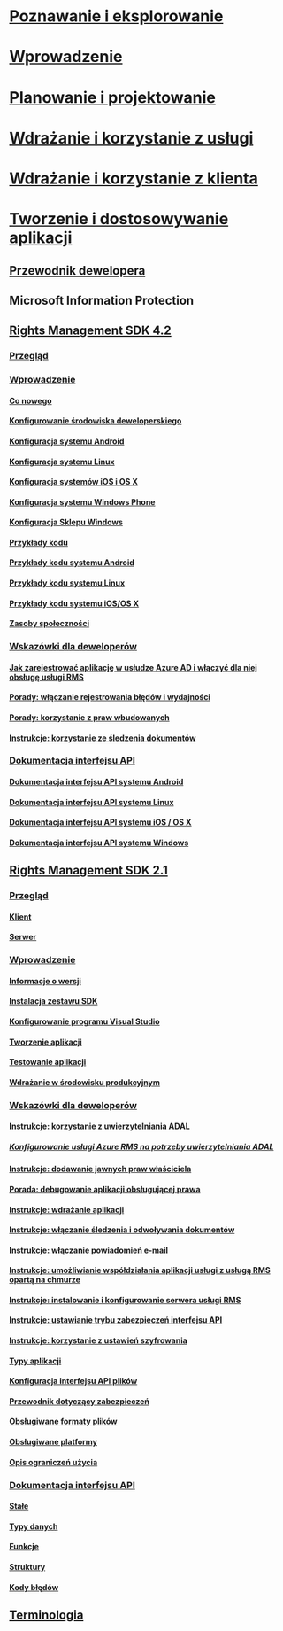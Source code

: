 # [Poznawanie i eksplorowanie](/information-protection/understand-explore/what-is-information-protection)
# [Wprowadzenie](/information-protection/get-started/requirements-azure-rms)
# [Planowanie i projektowanie](/information-protection/plan-design/deployment-roadmap)
# [Wdrażanie i korzystanie z usługi](/information-protection/deploy-use/activate-service)
# [Wdrażanie i korzystanie z klienta](/information-protection/rms-client/use-client)
# [Tworzenie i dostosowywanie aplikacji](developers-guide.md)
## [Przewodnik dewelopera](developers-guide.md)
## Microsoft Information Protection
## [Rights Management SDK 4.2](active-directory-rights-management-services-multi-platform-thin-client-sdk-portal.md)
### [Przegląd](overview.md)
### [Wprowadzenie](get-started.md)
#### [Co nowego](release-notes.md)
#### [Konfigurowanie środowiska deweloperskiego](setup-Developer-environment.md)
#### [Konfiguracja systemu Android](android-sdk.md)
#### [Konfiguracja systemu Linux](linux-setup.md)
#### [Konfiguracja systemów iOS i OS X](ios-sdk.md)
#### [Konfiguracja systemu Windows Phone](windows-phone-apps.md)
#### [Konfiguracja Sklepu Windows](winrt-sdk.md)
#### [Przykłady kodu](code-examples.md)
#### [Przykłady kodu systemu Android](android-code.md)
#### [Przykłady kodu systemu Linux](linux-c-code-examples.md)
#### [Przykłady kodu systemu iOS/OS X](ios-os-x-code-examples.md)
#### [Zasoby społeczności](community-resources.md)
### [Wskazówki dla deweloperów](core-concepts.md)
#### [Jak zarejestrować aplikację w usłudze Azure AD i włączyć dla niej obsługę usługi RMS](authentication-integration.md)
#### [Porady: włączanie rejestrowania błędów i wydajności](enabling-logging.md)
#### [Porady: korzystanie z praw wbudowanych](built-in-rights-usage-restriction-reference.md)
#### [Instrukcje: korzystanie ze śledzenia dokumentów](how-to-use-document-tracking.md)
### [Dokumentacja interfejsu API](api-reference-4-2.md)
#### [Dokumentacja interfejsu API systemu Android](https://msdn.microsoft.com/library/dn758245.aspx)
#### [Dokumentacja interfejsu API systemu Linux](linux-c-api-reference.md)
#### [Dokumentacja interfejsu API systemu iOS / OS X](https://msdn.microsoft.com/library/dn758306.aspx)
#### [Dokumentacja interfejsu API systemu Windows](https://msdn.microsoft.com/library/dn891914.aspx)
## [Rights Management SDK 2.1](microsoft-information-protection-and-control-client-portal.md)
### [Przegląd](ad-rms-overview.md)
#### [Klient](ad-rms-client.md)
#### [Serwer](ad-rms-server.md)
### [Wprowadzenie](getting-started-with-ad-rms-2-0.md)
#### [Informacje o wersji](release-notes-rtm.md)
#### [Instalacja zestawu SDK](install-the-rms-sdk.md)
#### [Konfigurowanie programu Visual Studio](how-to-configure-a-visual-studio-project-to-use-the-ad-rms-sdk-2-0.md)
#### [Tworzenie aplikacji](developing-your-application.md)
#### [Testowanie aplikacji](how-to-set-up-your-test-environment.md)
#### [Wdrażanie w środowisku produkcyjnym](deploying-your-application.md)
### [Wskazówki dla deweloperów](Developer-notes.md)
#### [Instrukcje: korzystanie z uwierzytelniania ADAL](how-to-use-adal-authentication.md)
##### [Konfigurowanie usługi Azure RMS na potrzeby uwierzytelniania ADAL](adal-auth.md)
#### [Instrukcje: dodawanie jawnych praw właściciela](add-explicit-owner-rights.md)
#### [Porada: debugowanie aplikacji obsługującej prawa](debugging-applications-that-use-ad-rms.md)
#### [Instrukcje: wdrażanie aplikacji](how-to-deploy-app.md)
#### [Instrukcje: włączanie śledzenia i odwoływania dokumentów](tracking-content.md)
#### [Instrukcje: włączanie powiadomień e-mail](how-to-enable-email-notification.md)
#### [Instrukcje: umożliwianie współdziałania aplikacji usługi z usługą RMS opartą na chmurze](how-to-use-file-api-with-aadrm-cloud.md)
#### [Instrukcje: instalowanie i konfigurowanie serwera usługi RMS](how-to-install-and-configure-an-rms-server.md)
#### [Instrukcje: ustawianie trybu zabezpieczeń interfejsu API](setting-the-api-security-mode-api-mode.md)
#### [Instrukcje: korzystanie z ustawień szyfrowania](working-with-encryption.md)
#### [Typy aplikacji](application-types.md)
#### [Konfiguracja interfejsu API plików](file-api-configuration.md)
#### [Przewodnik dotyczący zabezpieczeń](security-guidelines.md)
#### [Obsługiwane formaty plików](supported-file-formats.md)
#### [Obsługiwane platformy](supported-platforms.md)
#### [Opis ograniczeń użycia](understanding-usage-restrictions.md)
### [Dokumentacja interfejsu API](api-reference-2-1.md)
#### [Stałe](https://msdn.microsoft.com/library/hh535291.aspx)
#### [Typy danych](https://msdn.microsoft.com/library/hh535288.aspx)
#### [Funkcje](https://msdn.microsoft.com/library/hh535289.aspx)
#### [Struktury](https://msdn.microsoft.com/library/hh535294.aspx)
#### [Kody błędów](https://msdn.microsoft.com/library/hh535248.aspx)
## [Terminologia](terms.md) 
